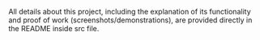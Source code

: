 All details about this project, including the explanation of its functionality and proof of work (screenshots/demonstrations), are provided directly in the README inside src file.
